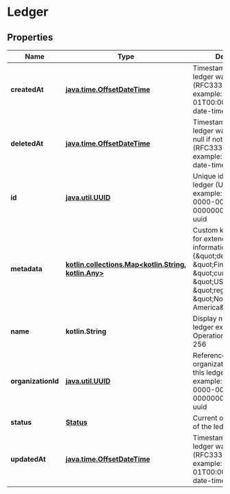 
# Ledger

## Properties
| Name | Type | Description | Notes |
| ------------ | ------------- | ------------- | ------------- |
| **createdAt** | [**java.time.OffsetDateTime**](java.time.OffsetDateTime.md) | Timestamp when the ledger was created (RFC3339 format) example: 2021-01-01T00:00:00Z format: date-time |  [optional] |
| **deletedAt** | [**java.time.OffsetDateTime**](java.time.OffsetDateTime.md) | Timestamp when the ledger was soft deleted, null if not deleted (RFC3339 format) example: null format: date-time |  [optional] |
| **id** | [**java.util.UUID**](java.util.UUID.md) | Unique identifier for the ledger (UUID format) example: 00000000-0000-0000-0000-000000000000 format: uuid |  [optional] |
| **metadata** | [**kotlin.collections.Map&lt;kotlin.String, kotlin.Any&gt;**](kotlin.Any.md) | Custom key-value pairs for extending the ledger information example: {\&quot;department\&quot;: \&quot;Finance\&quot;, \&quot;currency\&quot;: \&quot;USD\&quot;, \&quot;region\&quot;: \&quot;North America\&quot;} |  [optional] |
| **name** | **kotlin.String** | Display name of the ledger example: Treasury Operations maxLength: 256 |  [optional] |
| **organizationId** | [**java.util.UUID**](java.util.UUID.md) | Reference to the organization that owns this ledger (UUID format) example: 00000000-0000-0000-0000-000000000000 format: uuid |  [optional] |
| **status** | [**Status**](Status.md) | Current operating status of the ledger |  [optional] |
| **updatedAt** | [**java.time.OffsetDateTime**](java.time.OffsetDateTime.md) | Timestamp when the ledger was last updated (RFC3339 format) example: 2021-01-01T00:00:00Z format: date-time |  [optional] |



